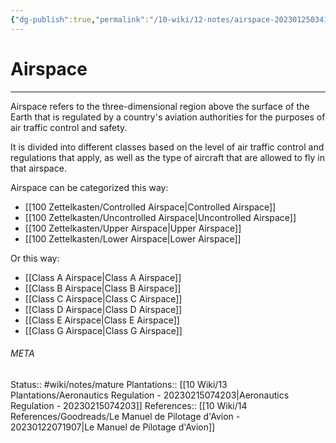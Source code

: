 ```yaml
---
{"dg-publish":true,"permalink":"/10-wiki/12-notes/airspace-20230125034147/"}
---
```


# Airspace
---
Airspace refers to the three-dimensional region above the surface of the Earth that is regulated by a country's aviation authorities for the purposes of air traffic control and safety.

It is divided into different classes based on the level of air traffic control and regulations that apply, as well as the type of aircraft that are allowed to fly in that airspace.

Airspace can be categorized this way:
- [[100 Zettelkasten/Controlled Airspace\|Controlled Airspace]]
- [[100 Zettelkasten/Uncontrolled Airspace\|Uncontrolled Airspace]]
- [[100 Zettelkasten/Upper Airspace\|Upper Airspace]]
- [[100 Zettelkasten/Lower Airspace\|Lower Airspace]]

Or this way:
- [[Class A Airspace\|Class A Airspace]]
- [[Class B Airspace\|Class B Airspace]]
- [[Class C Airspace\|Class C Airspace]]
- [[Class D Airspace\|Class D Airspace]]
- [[Class E Airspace\|Class E Airspace]]
- [[Class G Airspace\|Class G Airspace]]



###### META
Status:: #wiki/notes/mature 
Plantations:: [[10 Wiki/13 Plantations/Aeronautics Regulation - 20230215074203\|Aeronautics Regulation - 20230215074203]]
References:: [[10 Wiki/14 References/Goodreads/Le Manuel de Pilotage d'Avion - 20230122071907\|Le Manuel de Pilotage d'Avion]]
